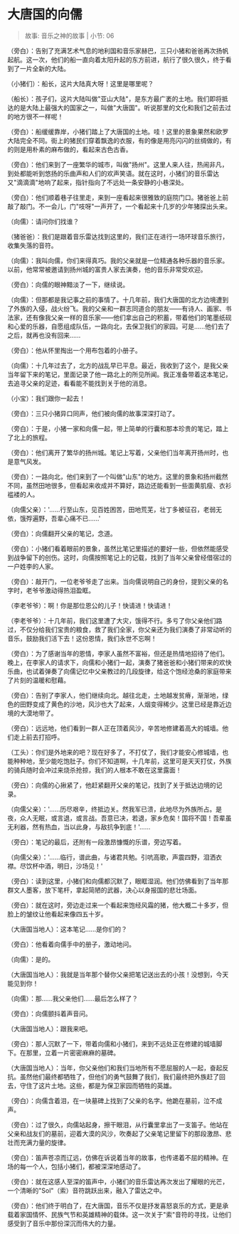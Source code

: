 # 大唐国的向儒

> 故事: 音乐之神的故事 | 小节: 06

（旁白）：告别了充满艺术气息的地利国和音乐家赫巴，三只小猪和爸爸再次扬帆起航。这一次，他们的船一直向着太阳升起的东方前进，航行了很久很久，终于看到了一片全新的大陆。

（小猪们）：船长，这片大陆真大呀！这里是哪里呢？

（船长）：孩子们，这片大陆叫做"亚山大陆"，是东方最广袤的土地。我们即将抵达的是大陆上最强大的国家之一，叫做"大唐国"。听说那里的文化和我们之前去过的地方很不一样呢！

（旁白）：船缓缓靠岸，小猪们踏上了大唐国的土地。哇！这里的景象果然和欧罗大陆完全不同。街上的猪民们穿着飘逸的衣服，有的像是用亮闪闪的丝绸做的，有的则是用朴素的麻布做的，看起来古色古香。

（旁白）：他们来到了一座繁华的城市，叫做"扬州"。这里人来人往，热闹非凡，到处都能听到悠扬的乐曲声和人们的欢声笑语。就在这时，小猪们的音乐雷达又"滴滴滴"地响了起来，指针指向了不远处一条安静的小巷深处。

（旁白）：他们顺着巷子往里走，来到一座看起来很雅致的庭院门口。猪爸爸上前敲了敲门。不一会儿，门"吱呀"一声开了，一个看起来十几岁的少年猪探出头来。

（向儒）：请问你们找谁？

（猪爸爸）：我们是跟着音乐雷达找到这里的，我们正在进行一场环球音乐旅行，收集失落的音符。

（向儒）：我叫向儒，你们来得真巧。我的父亲就是一位精通各种乐器的音乐家。以前，他常常被邀请到扬州城的富贵人家去演奏，他的音乐非常受欢迎。

（旁白）：向儒的眼神黯淡了一下，继续说。

（向儒）：但那都是我记事之前的事情了。十几年前，我们大唐国的北方边境遭到了外族的入侵，战火纷飞。我的父亲和一群志同道合的朋友——有诗人、画家、书法家，还有像我父亲一样的音乐家——他们拿出自己的积蓄，带着他们的笔墨纸砚和心爱的乐器，自愿组成队伍，一路向北，去保卫我们的家园。可是......他们去了之后，就再也没有回来......

（旁白）：他从怀里掏出一个用布包着的小册子。

（向儒）：十几年过去了，北方的战乱早已平息。最近，我收到了这个，是我父亲当年留下来的笔记，里面记录了他一路北上的所见所闻。我正准备带着这本笔记，去追寻父亲的足迹，看看能不能找到关于他的消息。

（小宝）：我们跟你一起去！

（旁白）：三只小猪异口同声，他们被向儒的故事深深打动了。

（旁白）：于是，小猪一家和向儒一起，带上简单的行囊和那本珍贵的笔记，踏上了北上的旅程。

（旁白）：他们离开了繁华的扬州城。笔记上写着，父亲他们当年离开扬州时，也是意气风发。

（旁白）：一路向北，他们来到了一个叫做"山东"的地方。这里的景象和扬州截然不同，虽然田地很多，但看起来收成并不算好，路边还能看到一些面黄肌瘦、衣衫褴褛的人。

（向儒父亲）：'......行至山东，见百姓困苦，田地荒芜，壮丁多被征召，老弱无依，饿殍遍野，吾辈心痛不已......'

（旁白）：向儒翻开父亲的笔记，念道。

（旁白）：小猪们看着眼前的景象，虽然比笔记里描述的要好一些，但依然能感受到战争留下的创伤。这时，向儒按照笔记上的记载，找到了当年父亲曾经借宿过的一户姓李的人家。

（旁白）：敲开门，一位老爷爷走了出来。当向儒说明自己的身份，提到父亲的名字时，老爷爷激动得热泪盈眶。

（李老爷爷）：啊！你是那位恩公的儿子！快请进！快请进！

（李老爷爷）：十几年前，我们这里遭了大灾，饿得不行。多亏了你父亲他们路过，不仅分给我们宝贵的粮食，救了我们全家，你父亲还为我们演奏了非常动听的音乐，鼓励我们活下去！这份恩情，我们永世不忘啊！

（旁白）：为了感谢当年的恩情，李家人虽然不富裕，但还是热情地招待了他们。晚上，在李家人的请求下，向儒和小猪们一起，演奏了猪爸爸和小猪们带来的欢快乐曲，也试着弹奏了向儒记忆中父亲教过的几段旋律，给这个饱经沧桑的家庭带来了片刻的温暖和慰藉。

（旁白）：告别了李家人，他们继续向北。越往北走，土地越发贫瘠，渐渐地，绿色的田野变成了黄色的沙地，风沙也大了起来，人烟变得稀少。这里已经是靠近边境的大漠地带了。

（旁白）：远远地，他们看到一群人正在顶着风沙，辛苦地修建着高大的城墙。他们走上前去打招呼。

（工头）：你们是外地来的吧？现在好多了，不打仗了，我们才能安心修城墙，也能种种地，至少能吃饱肚子。你们不知道啊，十几年前，这里可是天天打仗，外族的骑兵随时会冲过来烧杀抢掠，我们的人根本不敢在这里露面！

（旁白）：向儒的心揪紧了，他赶紧翻开父亲的笔记，找到了关于抵达边境的记录。

（向儒父亲）：'......历尽艰辛，终抵边关。然我军已溃，此地尽为外族所占。是夜，众人无眠，或言退，或言战。吾意已决，若退，家乡危矣！国将不国！吾辈虽无利器，然有热血，当以此身，与敌抗争到底！'......

（旁白）：笔记的最后，还附有一段激昂慷慨的乐谱，旁边写着。

（向儒父亲）：'......临行，谱此曲，与诸君共勉。引吭高歌，声震四野，泪洒衣襟。尽饮杯中酒，明日，沙场见！'

（旁白）：读到这里，小猪们和向儒都沉默了，眼眶湿润。他们仿佛看到了当年那群文人墨客，放下笔杆，拿起简陋的武器，决心以身报国的悲壮场面。

（旁白）：就在这时，旁边走过来一个看起来饱经风霜的猪，他大概二十多岁，但脸上的皱纹让他看起来像四五十岁。

（大唐国当地人）：这本笔记......是你们的？

（旁白）：他看着向儒手中的册子，激动地问。

（向儒）：是的。

（大唐国当地人）：我就是当年那个替你父亲把笔记送出去的小孩！没想到，今天能见到你！

（向儒）：那......我父亲他们......最后怎么样了？

（旁白）：向儒颤抖着声音问。

（大唐国当地人）：跟我来吧。

（旁白）：那人沉默了一下，带着向儒和小猪们，来到不远处正在修建的城墙脚下。在那里，立着一片密密麻麻的墓碑。

（大唐国当地人）：当年，你父亲他们和我们当地所有不愿屈服的人一起，奋起反抗。虽然他们最终都牺牲了，但他们的勇气鼓舞了我们，我们最终把外族赶了回去，守住了这片土地。这些，都是为保卫家园而牺牲的英雄。

（旁白）：向儒含着泪，在一块墓碑上找到了父亲的名字。他跪在墓前，泣不成声。

（旁白）：过了很久，向儒站起身，擦干眼泪，从行囊里拿出了一支笛子。他站在父亲和战友们的墓前，迎着大漠的风沙，吹奏起了父亲笔记里留下的那段激昂、悲壮而充满力量的旋律。

（旁白）：笛声苍凉而辽远，仿佛在诉说着当年的故事，也传递着不屈的精神。在场的每一个人，包括小猪们，都被深深地感动了。

（旁白）：就在这感人至深的笛声中，小猪们的音乐雷达再次发出了耀眼的光芒，一个清晰的"Sol"（索）音符跳跃出来，融入了雷达之中。

（旁白）：他们终于明白了，在大唐国，音乐不仅是抒发喜怒哀乐的方式，更是承载着家国情怀、民族气节和英雄精神的载体。这一次关于"索"音符的寻找，让他们感受到了音乐中那份深沉而伟大的力量。
